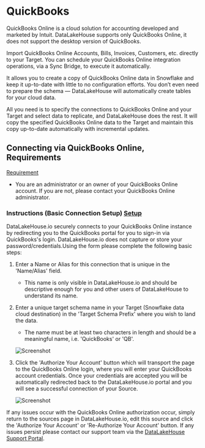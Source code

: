 # QuickBooks

QuickBooks Online is a cloud solution for accounting developed and marketed by Intuit. DataLakeHouse supports only QuickBooks Online, it does not support the desktop version of QuickBooks.

Import QuickBooks Online Accounts, Bills, Invoices, Customers, etc. directly to your Target. You can schedule your QuickBooks Online integration operations, via a Sync Bridge, to execute it automatically.

It allows you to create a copy of QuickBooks Online data in Snowflake and keep it up-to-date with little to no configuration efforts. You don’t even need to prepare the schema — DataLakeHouse will automatically create tables for your cloud data.

All you need is to specify the connections to QuickBooks Online and your Target and select data to replicate, and DataLakeHouse does the rest. It will copy the specified QuickBooks Online data to the Target and maintain this copy up-to-date automatically with incremental updates.

## Connecting via QuickBooks Online, Requirements

[Requirement](#connecting-via-quickbooks-online-you-need-to-make-sure-that)

* You are an administrator or an owner of your QuickBooks Online account. If you are not, please contact your QuickBooks Online administrator.

### Instructions (Basic Connection Setup) [Setup](#instructions-basic-connection-setup)

DataLakeHouse.io securely connects to your QuickBooks Online instance by redirecting you to the QuickBooks portal for you to sign-in via QuickBooks's login. DataLakeHouse.io does not capture or store your password/credentials.Using the form please complete the following basic steps:

1. Enter a Name or Alias for this connection that is unique in the 'Name/Alias' field.
    * This name is only visible in DataLakeHouse.io and should be descriptive enough for you and other users of DataLakeHouse to understand its name.
2. Enter a unique target schema name in your Target (Snowflake data cloud destination) in the 'Target Schema Prefix' where you wish to land the data.

    * The name must be at least two characters in length and should be a meaningful name, i.e. 'QuickBooks' or 'QB'.

    ![Screenshot](https://files.gitbook.com/v0/b/gitbook-x-prod.appspot.com/o/spaces%2F6UvbtabOn9K6wMSo1Xek%2Fuploads%2FPJFI34dYL4YrtNQTIRmv%2Fimage.png?alt=media\&token=13bea6ed-7853-4783-a98e-fee47beffef9)​
3. Click the 'Authorize Your Account' button which will transport the page to the QuickBooks Online login, where you will enter your QuickBooks account credentials. Once your credentials are accepted you will be automatically redirected back to the DataLakeHouse.io portal and you will see a successful connection of your Source.

    ![Screenshot](https://files.gitbook.com/v0/b/gitbook-x-prod.appspot.com/o/spaces%2F6UvbtabOn9K6wMSo1Xek%2Fuploads%2FDvVHJdv5bTvKRjoKehaa%2FScreen%20Shot%202022-02-01%20at%208.15.02%20AM.png?alt=media\&token=61f383ca-bc36-42d5-b5a8-11331b15dcec)​

If any issues occur with the QuickBooks Online authorization occur, simply return to the sources page in DataLakeHouse.io, edit this source and click the 'Authorize Your Account' or 'Re-Authorize Your Account' button. If any issues persist please contact our support team via the [DataLakeHouse Support Portal](https://datalakehouse.zendesk.com).
